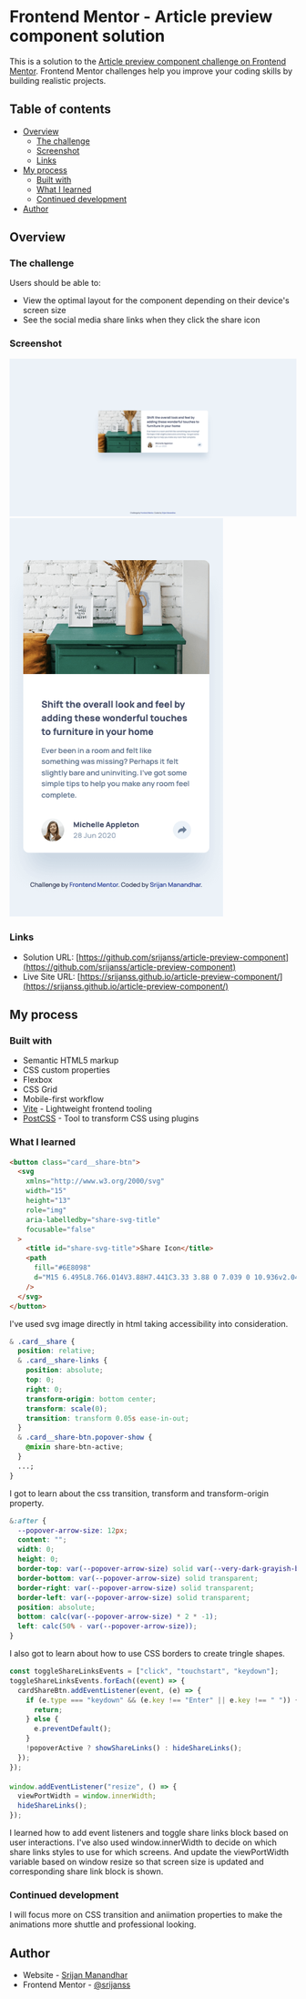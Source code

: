 # Frontend Mentor - Article preview component solution

This is a solution to the [Article preview component challenge on Frontend Mentor](https://www.frontendmentor.io/challenges/article-preview-component-dYBN_pYFT). Frontend Mentor challenges help you improve your coding skills by building realistic projects.

## Table of contents

- [Overview](#overview)
  - [The challenge](#the-challenge)
  - [Screenshot](#screenshot)
  - [Links](#links)
- [My process](#my-process)
  - [Built with](#built-with)
  - [What I learned](#what-i-learned)
  - [Continued development](#continued-development)
- [Author](#author)

## Overview

### The challenge

Users should be able to:

- View the optimal layout for the component depending on their device's screen size
- See the social media share links when they click the share icon

### Screenshot

![](./assets/images/desktop-screenshot.png)
![](./assets/images/mobile-screenshot.png)

### Links

- Solution URL: [https://github.com/srijanss/article-preview-component](https://github.com/srijanss/article-preview-component)
- Live Site URL: [https://srijanss.github.io/article-preview-component/](https://srijanss.github.io/article-preview-component/)

## My process

### Built with

- Semantic HTML5 markup
- CSS custom properties
- Flexbox
- CSS Grid
- Mobile-first workflow
- [Vite](https://vitejs.dev/) - Lightweight frontend tooling
- [PostCSS](https://postcss.org/) - Tool to transform CSS using plugins

### What I learned

```html
<button class="card__share-btn">
  <svg
    xmlns="http://www.w3.org/2000/svg"
    width="15"
    height="13"
    role="img"
    aria-labelledby="share-svg-title"
    focusable="false"
  >
    <title id="share-svg-title">Share Icon</title>
    <path
      fill="#6E8098"
      d="M15 6.495L8.766.014V3.88H7.441C3.33 3.88 0 7.039 0 10.936v2.049l.589-.612C2.59 10.294 5.422 9.11 8.39 9.11h.375v3.867L15 6.495z"
    />
  </svg>
</button>
```

I've used svg image directly in html taking accessibility into consideration.

```css
& .card__share {
  position: relative;
  & .card__share-links {
    position: absolute;
    top: 0;
    right: 0;
    transform-origin: bottom center;
    transform: scale(0);
    transition: transform 0.05s ease-in-out;
  }
  & .card__share-btn.popover-show {
    @mixin share-btn-active;
  }
  ...;
}
```

I got to learn about the css transition, transform and transform-origin property.

```css
&:after {
  --popover-arrow-size: 12px;
  content: "";
  width: 0;
  height: 0;
  border-top: var(--popover-arrow-size) solid var(--very-dark-grayish-blue);
  border-bottom: var(--popover-arrow-size) solid transparent;
  border-right: var(--popover-arrow-size) solid transparent;
  border-left: var(--popover-arrow-size) solid transparent;
  position: absolute;
  bottom: calc(var(--popover-arrow-size) * 2 * -1);
  left: calc(50% - var(--popover-arrow-size));
}
```

I also got to learn about how to use CSS borders to create tringle shapes.

```js
const toggleShareLinksEvents = ["click", "touchstart", "keydown"];
toggleShareLinksEvents.forEach((event) => {
  cardShareBtn.addEventListener(event, (e) => {
    if (e.type === "keydown" && (e.key !== "Enter" || e.key !== " ")) {
      return;
    } else {
      e.preventDefault();
    }
    !popoverActive ? showShareLinks() : hideShareLinks();
  });
});

window.addEventListener("resize", () => {
  viewPortWidth = window.innerWidth;
  hideShareLinks();
});
```

I learned how to add event listeners and toggle share links block based on user interactions.
I've also used window.innerWidth to decide on which share links styles to use for which screens. And update the viewPortWidth variable based on window resize so that screen size is updated and corresponding share link block is shown.

### Continued development

I will focus more on CSS transition and aniimation properties to make the animations more shuttle and professional looking.

## Author

- Website - [Srijan Manandhar](https://github.com/srijanss)
- Frontend Mentor - [@srijanss](https://www.frontendmentor.io/profile/srijanss)
